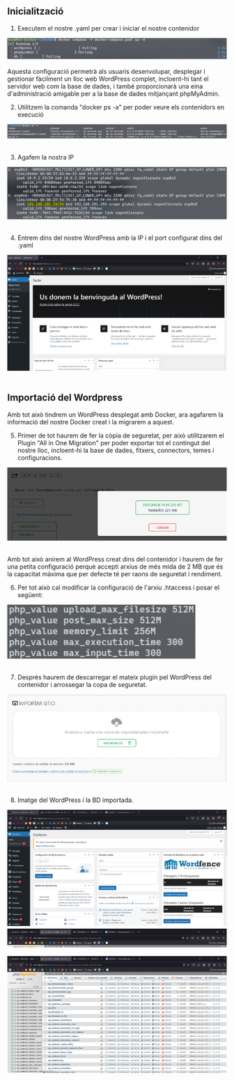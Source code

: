 ## Inicialització

1. Executem el nostre .yaml per crear i iniciar el nostre contenidor
   
![Verificació Arxiu Hello-World](../../.Images/Docker/exec.PNG) <br><br>
Aquesta configuració permetrà als usuaris desenvolupar, desplegar i gestionar fàcilment un lloc web WordPress complet, incloent-hi tant el servidor web com la base de dades, i també proporcionarà una eina d'administració amigable per a la base de dades mitjançant phpMyAdmin.

2. Utilitzem  la comanda "docker ps -a" per poder veure els contenidors en execució

![Verificació Arxiu Hello-World](../../.Images/Docker/psa.PNG) <br><br>

3. Agafem la nostra IP

![Verificació Arxiu Hello-World](../../.Images/Docker/ip.PNG) <br><br>

4. Entrem dins del nostre WordPress amb la IP i el port configurat dins del .yaml

![Verificació Arxiu Hello-World](../../.Images/Docker/wpinici.PNG) <br><br>


## Importació del Wordpress
Amb tot això tindrem un WordPress desplegat amb Docker, ara agafarem la informació del nostre Docker creat i la migrarem a aquest.

5. Primer de tot haurem de fer la còpia de seguretat, per això utilitzarem el Plugin "All in One Migration" per poder exportar tot el contingut del nostre lloc, incloent-hi la base de dades, fitxers, connectors, temes i configuracions.

![Verificació Arxiu Hello-World](../../.Images/Docker/allinone.PNG) <br><br>


Amb tot això anirem al WordPress creat dins del contenidor i haurem de fer una petita configuració perquè accepti arxius de més mida de 2 MB que és la capacitat màxima que per defecte té per raons de seguretat i rendiment.

6. Per tot això cal modificar la configuració de l'arxiu .htaccess i posar el següent:

![Verificació Arxiu Hello-World](../../.Images/Docker/mb.PNG) <br><br>

7. Després haurem de descarregar el mateix plugin pel WordPress del contenidor i arrossegar la copa de seguretat.

![Verificació Arxiu Hello-World](../../.Images/Docker/import.PNG) <br><br>

8. Imatge del WordPress  i la BD importada.

![Verificació Arxiu Hello-World](../../.Images/Docker/wpnou.PNG) <br><br>
![Verificació Arxiu Hello-World](../../.Images/Docker/bdnou.PNG) <br><br>
